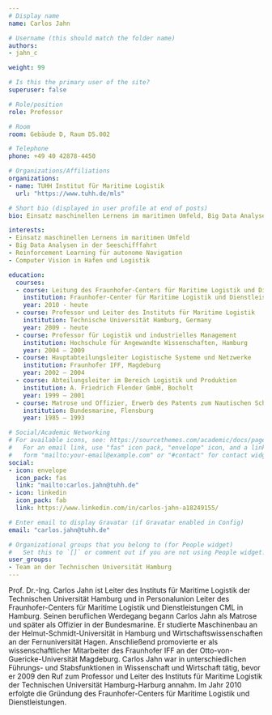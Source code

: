 ```yaml
---
# Display name
name: Carlos Jahn

# Username (this should match the folder name)
authors:
- jahn_c

weight: 99

# Is this the primary user of the site?
superuser: false

# Role/position
role: Professor

# Room
room: Gebäude D, Raum D5.002

# Telephone
phone: +49 40 42878-4450

# Organizations/Affiliations
organizations:
- name: TUHH Institut für Maritime Logistik
  url: "https://www.tuhh.de/mls"

# Short bio (displayed in user profile at end of posts)
bio: Einsatz maschinellen Lernens im maritimen Umfeld, Big Data Analysen in der Seeschifffahrt, Reinforcement Learning für autonome Navigation, Computer Vision in Hafen und Logistik

interests:
- Einsatz maschinellen Lernens im maritimen Umfeld
- Big Data Analysen in der Seeschifffahrt
- Reinforcement Learning für autonome Navigation
- Computer Vision in Hafen und Logistik

education:
  courses:
  - course: Leitung des Fraunhofer-Centers für Maritime Logistik und Dienstleistungen CML, Hamburg
    institution: Fraunhofer-Center für Maritime Logistik und Dienstleistungen CML, Hamburg, Germany
    year: 2010 - heute
  - course: Professor und Leiter des Instituts für Maritime Logistik
    institution: Technische Universität Hamburg, Germany
    year: 2009 - heute
  - course: Professor für Logistik und industrielles Management
    institution: Hochschule für Angewandte Wissenschaften, Hamburg
    year: 2004 – 2009
  - course: Hauptabteilungsleiter Logistische Systeme und Netzwerke
    institution: Fraunhofer IFF, Magdeburg
    year: 2002 – 2004
  - course: Abteilungsleiter im Bereich Logistik und Produktion
    institution: A. Friedrich Flender GmbH, Bocholt
    year: 1999 – 2001
  - course: Matrose und Offizier, Erwerb des Patents zum Nautischen Schiffsoffizier AMW
    institution: Bundesmarine, Flensburg
    year: 1985 – 1993

# Social/Academic Networking
# For available icons, see: https://sourcethemes.com/academic/docs/page-builder/#icons
#   For an email link, use "fas" icon pack, "envelope" icon, and a link in the
#   form "mailto:your-email@example.com" or "#contact" for contact widget.
social:
- icon: envelope
  icon_pack: fas
  link: "mailto:carlos.jahn@tuhh.de"
- icon: linkedin
  icon_pack: fab
  link: https://www.linkedin.com/in/carlos-jahn-a18249155/

# Enter email to display Gravatar (if Gravatar enabled in Config)
email: "carlos.jahn@tuhh.de"

# Organizational groups that you belong to (for People widget)
#   Set this to `[]` or comment out if you are not using People widget.
user_groups:
- Team an der Technischen Universität Hamburg
---
```


Prof. Dr.-Ing. Carlos Jahn ist Leiter des Instituts für Maritime Logistik der Technischen Universität Hamburg und in Personalunion Leiter des Fraunhofer-Centers für Maritime Logistik und Dienstleistungen CML in Hamburg. Seinen beruflichen Werdegang begann Carlos Jahn als Matrose und später als Offizier in der Bundesmarine. Er studierte Maschinenbau an der Helmut-Schmidt-Universität in Hamburg und Wirtschaftswissenschaften an der Fernuniversität Hagen. Anschließend promovierte er als wissenschaftlicher Mitarbeiter des Fraunhofer IFF an der Otto-von-Guericke-Universität Magdeburg. Carlos Jahn war in unterschiedlichen Führungs- und Stabsfunktionen in Wissenschaft und Wirtschaft tätig, bevor er 2009 den Ruf zum Professor und Leiter des Instituts für Maritime Logistik der Technischen Universität Hamburg-Harburg annahm. Im Jahr 2010 erfolgte die Gründung des Fraunhofer-Centers für Maritime Logistik und Dienstleistungen.
